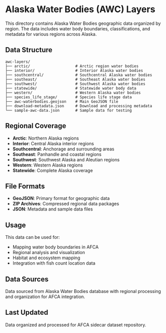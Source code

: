 # Alaska Water Bodies (AWC) Layers

This directory contains Alaska Water Bodies geographic data organized by region. The data includes water body boundaries, classifications, and metadata for various regions across Alaska.

## Data Structure

```
awc-layers/
├── arctic/                    # Arctic region water bodies
├── interior/                  # Interior Alaska water bodies  
├── southcentral/              # Southcentral Alaska water bodies
├── southeast/                 # Southeast Alaska water bodies
├── southwest/                 # Southwest Alaska water bodies
├── statewide/                 # Statewide water body data
├── western/                   # Western Alaska water bodies
├── species_life_stage/        # Species life stage data
├── awc-waterbodies.geojson    # Main GeoJSON file
├── download-metadata.json     # Download and processing metadata
└── sample-awc-data.json       # Sample data for testing
```

## Regional Coverage

- **Arctic**: Northern Alaska regions
- **Interior**: Central Alaska interior regions
- **Southcentral**: Anchorage and surrounding areas
- **Southeast**: Panhandle and coastal regions
- **Southwest**: Southwest Alaska and Aleutian regions
- **Western**: Western Alaska regions
- **Statewide**: Complete Alaska coverage

## File Formats

- **GeoJSON**: Primary format for geographic data
- **ZIP Archives**: Compressed regional data packages
- **JSON**: Metadata and sample data files

## Usage

This data can be used for:
- Mapping water body boundaries in AFCA
- Regional analysis and visualization
- Habitat and ecosystem mapping
- Integration with fish count location data

## Data Sources

Data sourced from Alaska Water Bodies database with regional processing and organization for AFCA integration.

## Last Updated

Data organized and processed for AFCA sidecar dataset repository.

